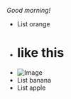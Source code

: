 *Good morning!*
* List orange
* # like this
* ![Image](https://media.istockphoto.com/photos/orange-picture-id185284489?s=612x612)
* List banana
* List apple
